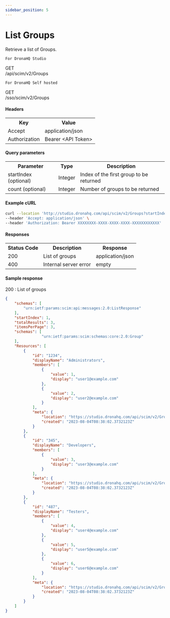 ```yaml
---
sidebar_position: 5
---
```


# List Groups

Retrieve a list of Groups.

`For DronaHQ Studio`
<div class="apidocs-header">
    <div class="method get">GET</div>
    <div class="endpoint">/api/scim/v2/Groups</div>
</div>

`For DronaHQ Self hosted`
<div class="apidocs-header">
    <div class="method get">GET</div>
    <div class="endpoint">/sso/scim/v2/Groups</div>
</div>

#### Headers
<table>
    <tr>
        <th>Key</th>
        <th>Value</th>
    </tr>
    <tr>
        <td>Accept</td>
        <td>application/json</td>
    </tr>
    <tr>
        <td>Authorization</td>
        <td>Bearer &lt;API Token&gt;</td>
    </tr>
</table>

#### Query parameters

<table>
    <tr>
        <th>Parameter</th>
        <th>Type</th>
        <th>Description</th>
    </tr>
    <tr>
        <td>startIndex (optional)</td>
        <td>Integer</td>
        <td>Index of the first group to be returned</td>
    </tr>
    <tr>
        <td>count (optional)</td>
        <td>Integer</td>
        <td>Number of groups to be returned</td>
    </tr>
</table>

#### Example cURL

```bash
curl --location 'http://studio.dronahq.com/api/scim/v2/Groups?startIndex=0&count=10' \
--header 'Accept: application/json' \
--header 'Authorization: Bearer XXXXXXXX-XXXX-XXXX-XXXX-XXXXXXXXXXXX'
```
#### Responses
<table>
    <tr>
        <th>Status Code</th>
        <th>Description</th>
        <th>Response</th>
    </tr>
    <tr>
        <td>200</td>
        <td>List of groups</td>
        <td>application/json</td>
    </tr>
    <tr>
        <td>400</td>
        <td>Internal server error</td>
        <td>empty</td>
    </tr>
</table>

#### Sample response
200 : List of groups

```json
{
    "schemas": [
        "urn:ietf:params:scim:api:messages:2.0:ListResponse"
    ],
    "startIndex": 1,
    "totalResults": 3,
    "itemsPerPage": 3,
    "schemas": [
                "urn:ietf:params:scim:schemas:core:2.0:Group"
    ],
    "Resources": [
        {
            "id": "1234",
            "displayName": "Administrators",
            "members": [
                {
                    "value": 1,
                    "display": "user1@example.com"
                },
                {
                    "value": 2,
                    "display": "user2@example.com"
                }
            ],
            "meta": {
                "location": "https://studio.dronahq.com/api/scim/v2/Groups/group-1",
                "created": "2023-08-04T08:38:02.3732123Z"
            }
        },
        {
            "id": "345",
            "displayName": "Developers",
            "members": [
                {
                    "value": 3,
                    "display": "user3@example.com"
                }
            ],
            "meta": {
                "location": "https://studio.dronahq.com/api/scim/v2/Groups/group-2",
                "created": "2023-08-04T08:38:02.3732123Z"
            }
        },
        {
            "id": "487",
            "displayName": "Testers",
            "members": [
                {
                    "value": 4,
                    "display": "user4@example.com"
                },
                {
                    "value": 5,
                    "display": "user5@example.com"
                },
                {
                    "value": 6,
                    "display": "user6@example.com"
                }
            ],
            "meta": {
                "location": "https://studio.dronahq.com/api/scim/v2/Groups/group-3",
                "created": "2023-08-04T08:38:02.3732123Z"
            }
        }
    ]
}
```